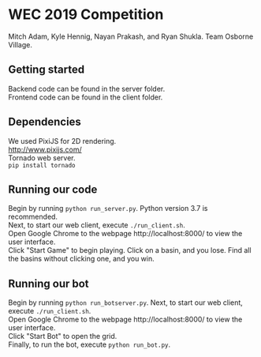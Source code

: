# WEC 2019 Competition

Mitch Adam, Kyle Hennig, Nayan Prakash, and Ryan Shukla.
Team Osborne Village.

## Getting started
Backend code can be found in the server folder.<br>
Frontend code can be found in the client folder.

## Dependencies
We used PixiJS for 2D rendering.<br>
http://www.pixijs.com/<br>
Tornado web server.<br>
`pip install tornado`

## Running our code
Begin by running `python run_server.py`. Python version 3.7 is recommended.<br>
Next, to start our web client, execute `./run_client.sh`.<br>
Open Google Chrome to the webpage http://localhost:8000/ to view the user interface.<br>
Click "Start Game" to begin playing. Click on a basin, and you lose. Find all the basins without clicking one, and you win.<br>

## Running our bot
Begin by running `python run_botserver.py`.
Next, to start our web client, execute `./run_client.sh`.<br>
Open Google Chrome to the webpage http://localhost:8000/ to view the user interface.<br>
Click "Start Bot" to open the grid.<br>
Finally, to run the bot, execute `python run_bot.py`.<br>
